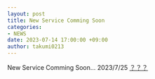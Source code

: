 ```yaml
---
layout: post
title: New Service Comming Soon
categories:
- NEWS
date: 2023-07-14 17:00:00 +09:00
author: takumi0213
---
```

New Service Comming Soon... 2023/7/25
<a href="https://support.sina-chan.com" class="a-orange">？？？</a>